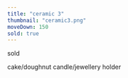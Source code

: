 ```yaml
---
title: "ceramic 3"
thumbnail: "ceramic3.png"
moveDown: 150
sold: true
---
```

sold 

cake/doughnut candle/jewellery holder
